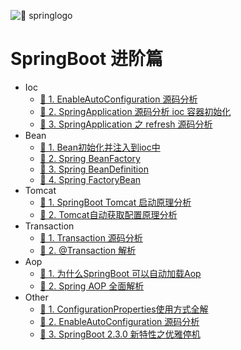 ![🔖 springlogo](../../doc/logo/springlogo.jpg)

# SpringBoot 进阶篇

- Ioc 
    - [🔖 1. EnableAutoConfiguration 源码分析](book/EnableAutoConfiguration.md)
    - [🔖 2. SpringApplication 源码分析 ioc 容器初始化](book/ioc/SpringApplication.md)
    - [🔖 3. SpringApplication 之 refresh 源码分析](book/ioc/refresh.md)
- Bean    
    - [🔖 1. Bean初始化并注入到ioc中](book/bean/InitBean.md)
    - [🔖 2. Spring BeanFactory ](book/bean/BeanFactory.md)
    - [🔖 3. Spring BeanDefinition](book/bean/BeanDefinition.md)
    - [🔖 4. Spring FactoryBean](book/bean/FactoryBean.md)
- Tomcat    
    - [🔖 1. SpringBoot Tomcat 启动原理分析](book/ioc/SpringBoot_Tomcat.md)
    - [🔖 2. Tomcat自动获取配置原理分析](book/ioc/TomcatConfigurationFile.md)
- Transaction
    - [🔖 1. Transaction 源码分析](book/transaction/Transaction_invoke.md)
    - [🔖 2. @Transaction 解析](book/transaction/Transaction解析.md)
- Aop
    - [🔖 1. 为什么SpringBoot 可以自动加载Aop](book/aop/SpringAutoProxy.md)        
    - [🔖 2. Spring AOP 全面解析](book/aop/SpringAop.md)        
- Other 
    - [🔖 1. ConfigurationProperties使用方式全解](book/ConfigurationProperties.md)
    - [🔖 2. EnableAutoConfiguration 源码分析](book/EnableAutoConfiguration.md)
    - [🔖 3. SpringBoot 2.3.0 新特性之优雅停机](book/GracefulShutdown.md)



